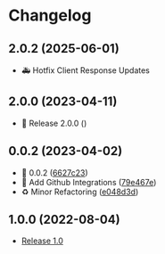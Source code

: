 # Changelog

## 2.0.2 (2025-06-01)

- 🚑️ Hotfix Client Response Updates

## 2.0.0 (2023-04-11)

- 🚀 Release 2.0.0 ()

## 0.0.2 (2023-04-02)

- 🔖 0.0.2 ([6627c23](https://github.com/xFGhoul/py-presencedb/commit/6627c23d045e20d06a1ef1ab8ce21ca65387516f))
- 👷 Add Github Integrations ([79e467e](https://github.com/xFGhoul/py-presencedb/commit/79e467eb51dc24d4b074c4136bb07838d8c57f0c))
- ♻️ Minor Refactoring ([e048d3d](https://github.com/xFGhoul/py-presencedb/commit/e048d3d32df9efd60bbf38eeed65eaff478200dc))

## 1.0.0 (2022-08-04)

- [Release 1.0](https://github.com/xFGhoul/py-presencedb/commit/824f9cfcb2036780e50164363f0896e5120f72de)
